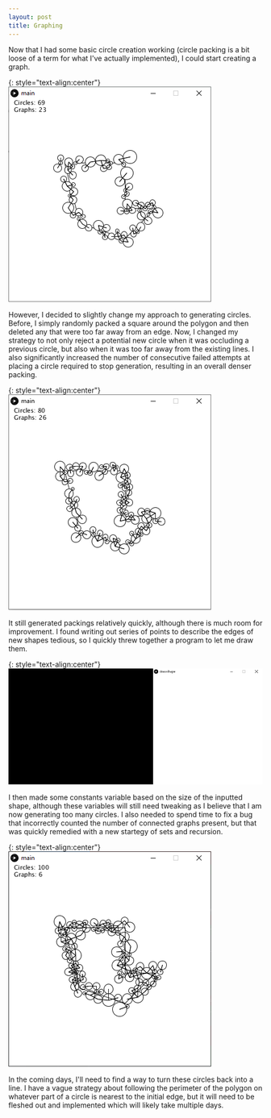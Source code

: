 ```yaml
---
layout: post
title: Graphing
---
```


Now that I had some basic circle creation working (circle packing is a bit loose of a term for what I've actually implemented), I could start creating a graph.

{: style="text-align:center"}
![A series of circles cover the edges of a polygon, with lines connecting the circles touching each other.](https://raw.githubusercontent.com/MichaelMBradley/Detailing/gh-pages/_assets/05-05/Graph.png)

However, I decided to slightly change my approach to generating circles. Before, I simply randomly packed a square around the polygon and then deleted any that were too far away from an edge. Now, I changed my strategy to not only reject a potential new circle when it was occluding a previous circle, but also when it was too far away from the existing lines. I also significantly increased the number of consecutive failed attempts at placing a circle required to stop generation, resulting in an overall denser packing.

{: style="text-align:center"}
![A series of edge packings, with the circles connected by a graph.](https://raw.githubusercontent.com/MichaelMBradley/Detailing/gh-pages/_assets/05-05/RealTime.gif)

It still generated packings relatively quickly, although there is much room for improvement. I found writing out series of points to describe the edges of new shapes tedious, so I quickly threw together a program to let me draw them.

{: style="text-align:center"}
![An irregular polygon is drawn.](https://raw.githubusercontent.com/MichaelMBradley/Detailing/gh-pages/_assets/05-05/Drawing.gif)

I then made some constants variable based on the size of the inputted shape, although these variables will still need tweaking as I believe that I am now generating too many circles. I also needed to spend time to fix a bug that incorrectly counted the number of connected graphs present, but that was quickly remedied with a new startegy of sets and recursion.

{: style="text-align:center"}
![A series of circles cover the edges of a polygon, with lines connecting the circles touching each other.](https://raw.githubusercontent.com/MichaelMBradley/Detailing/gh-pages/_assets/05-05/FixedGraph.png)

In the coming days, I'll need to find a way to turn these circles back into a line. I have a vague strategy about following the perimeter of the polygon on whatever part of a circle is nearest to the initial edge, but it will need to be fleshed out and implemented which will likely take multiple days.
